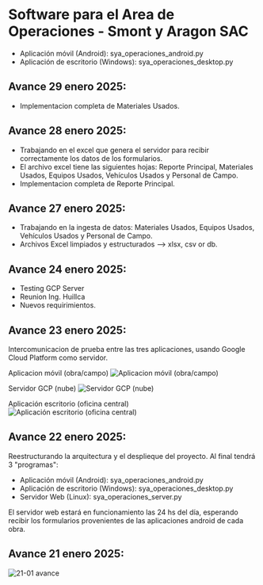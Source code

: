 # Software para el Area de Operaciones - Smont y Aragon SAC

- Aplicación móvil (Android):           sya_operaciones_android.py
- Aplicación de escritorio (Windows):   sya_operaciones_desktop.py

## Avance 29 enero 2025:
- Implementacion completa de Materiales Usados.

## Avance 28 enero 2025:
- Trabajando en el excel que genera el servidor para recibir correctamente los datos de los formularios.
- El archivo excel tiene las siguientes hojas: Reporte Principal, Materiales Usados, Equipos Usados, Vehículos Usados y Personal de Campo.
- Implementacion completa de Reporte Principal.

## Avance 27 enero 2025:
- Trabajando en la ingesta de datos: Materiales Usados, Equipos Usados, Vehículos Usados y Personal de Campo.
- Archivos Excel limpiados y estructurados --> xlsx, csv or db.

## Avance 24 enero 2025:
- Testing GCP Server
- Reunion Ing. Huillca
- Nuevos requirimientos.

## Avance 23 enero 2025:
Intercomunicacion de prueba entre las tres aplicaciones, usando Google Cloud Platform como servidor.

Aplicacion móvil (obra/campo)
![Aplicacion móvil (obra/campo)](https://github.com/user-attachments/assets/b436706a-9f15-4dd9-9573-253b1563213a)

Servidor GCP (nube)
![Servidor GCP (nube)](https://github.com/user-attachments/assets/5c3b9d96-7e7b-406f-abd7-3dda5c6dec66)

Aplicación escritorio (oficina central)
![Aplicación escritorio (oficina central)](https://github.com/user-attachments/assets/2fe87503-0806-4e7d-ad2e-11cefba9eae8)


## Avance 22 enero 2025:
Reestructurando la arquitectura y el desplieque del proyecto. Al final tendrá 3 "programas":
- Aplicación móvil (Android):           sya_operaciones_android.py
- Aplicación de escritorio (Windows):   sya_operaciones_desktop.py
- Servidor Web (Linux):                 sya_operaciones_server.py

El servidor web estará en funcionamiento las 24 hs del día, esperando recibir los formularios provenientes de las aplicaciones android de cada obra.


## Avance 21 enero 2025:
![21-01 avance](https://github.com/user-attachments/assets/100a58bf-47ef-4c38-89eb-3a5f4e7acdfa)

